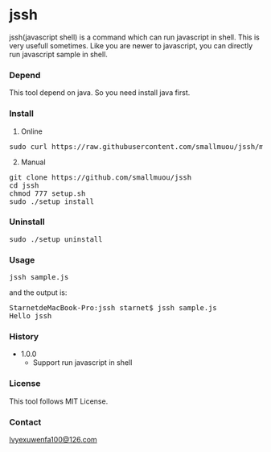 # jssh

jssh(javascript shell) is a command which can run javascript in shell. This is very usefull sometimes. Like you are newer to javascript, you can directly run javascript sample in shell.

### Depend
This tool depend on java. So you need install java first.

### Install
1. Online 
<pre>
sudo curl https://raw.githubusercontent.com/smallmuou/jssh/master/online-install.sh|sudo /bin/sh
</pre>

2. Manual
<pre>
git clone https://github.com/smallmuou/jssh
cd jssh
chmod 777 setup.sh
sudo ./setup install
</pre>

### Uninstall
<pre>
sudo ./setup uninstall
</pre>

### Usage
<pre>
jssh sample.js
</pre>
and the output is:
<pre>
StarnetdeMacBook-Pro:jssh starnet$ jssh sample.js 
Hello jssh
</pre>

### History
* 1.0.0
	* Support run javascript in shell

### License
This tool follows MIT License.
	
### Contact
lvyexuwenfa100@126.com